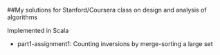 ##My solutions for Stanford/Coursera class on design and analysis of algorithms

Implemented in Scala

* part1-assignment1: Counting inversions by merge-sorting a large set